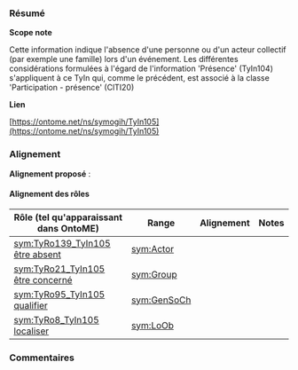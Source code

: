 ### Résumé

**Scope note**

Cette information indique l'absence d'une personne ou d'un acteur collectif (par exemple une famille) lors d'un événement. Les différentes considérations formulées à l'égard de l'information 'Présence' (TyIn104) s'appliquent à ce TyIn qui, comme le précédent, est associé à la classe 'Participation - présence' (ClTI20)

**Lien**

[https://ontome.net/ns/symogih/TyIn105](https://ontome.net/ns/symogih/TyIn105)

### Alignement

**Alignement proposé** :

#### Alignement des rôles

| Rôle (tel qu'apparaissant dans OntoME) | Range | Alignement | Notes |
| ----- | ----- | ----- | ----- |
| [sym:TyRo139_TyIn105 être absent](https://ontome.net/ns/symogih/TyRo139_TyIn105) | [sym:Actor](https://ontome.net/ns/symogih/Actor) |   |   |
| [sym:TyRo21_TyIn105 être concerné](https://ontome.net/ns/symogih/TyRo21_TyIn105) | [sym:Group](https://ontome.net/ns/symogih/Group) |   |   |
| [sym:TyRo95_TyIn105 qualifier](https://ontome.net/ns/symogih/TyRo95_TyIn105) | [sym:GenSoCh](https://ontome.net/ns/symogih/GenSoCh) |   |   |
| [sym:TyRo8_TyIn105 localiser](https://ontome.net/ns/symogih/TyRo8_TyIn105) | [sym:LoOb](https://ontome.net/ns/symogih/LoOb) |   |   |

### Commentaires